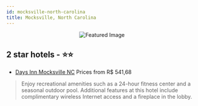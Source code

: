 ```yaml
---
id: mocksville-north-carolina
title: Mocksville, North Carolina
---
```


<center><img src="https://i.travelapi.com/hotels/1000000/800000/794000/793963/642f3291_z.jpg" alt="Featured Image" /></center>


##  2 star hotels - ⭐️⭐️

-    [Days Inn Mocksville NC](https://us.hurb.com/hotels/mocksville/days-inn-mocksville-nc-JNP-JP185684?cmp=18055) Prices from R$ 541,68
   > Enjoy recreational amenities such as a 24-hour fitness center and a seasonal outdoor pool. Additional features at this hotel include complimentary wireless Internet access and a fireplace in the lobby.

